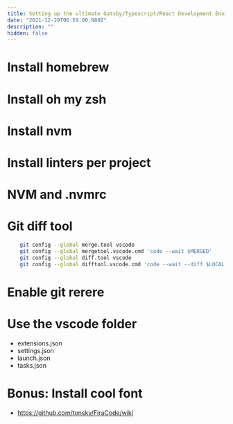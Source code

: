 ```yaml
---
title: Setting up the ultimate Gatsby/Typescript/React Development Environment
date: "2021-12-29T06:59:00.980Z"
description: ""
hidden: false
---
```


# Install homebrew

# Install oh my zsh

# Install nvm

# Install linters per project

# NVM and .nvmrc

# Git diff tool

```bash
    git config --global merge.tool vscode
    git config --global mergetool.vscode.cmd 'code --wait $MERGED'
    git config --global diff.tool vscode
    git config --global difftool.vscode.cmd 'code --wait --diff $LOCAL $REMOTE'
```

# Enable git rerere

# Use the vscode folder

- extensions.json
- settings.json
- launch.json
- tasks.json

# Bonus: Install cool font

- https://github.com/tonsky/FiraCode/wiki
